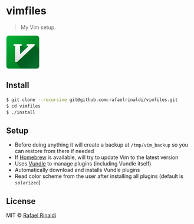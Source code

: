 # vimfiles

> My Vim setup.

<a href="https://dribbble.com/shots/1435854-Vim-Replacement-Icon"><img src="./vim.jpg" width="90" title="Vim logo by @jasonlong" /></a>

## Install

```sh
$ git clone --recursive git@github.com:rafaelrinaldi/vimfiles.git
$ cd vimfiles
$ ./install
```

## Setup

* Before doing anything it will create a backup at `/tmp/vim_backup` so you can restore from there if needed
* If [Homebrew](http://brew.sh) is available, will try to update Vim to the latest version
* Uses [Vundle](https://github.com/VundleVim/Vundle.vim) to manage plugins (including Vundle itself)
* Automatically download and installs Vundle plugins
* Read color scheme from the user after installing all plugins (default is `solarized`)

## License

MIT © [Rafael Rinaldi](http://rinaldi.io)
